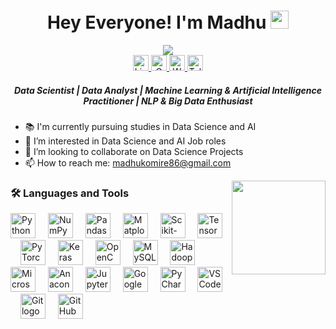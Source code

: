 <!DOCTYPE html>
<html lang="en">
<head>
  <meta charset="UTF-8">
  <meta name="viewport" content="width=device-width, initial-scale=1.0">
  
</head>
<body>

<h1 align="center">Hey Everyone! 
    I'm Madhu <img src="https://github.com/himanshusharma89/himanshusharma89/blob/master/Hi.gif" width="29px"></h1>

<div align="center">
  <img src="https://visitor-badge.laobi.icu/badge?page_id=madhukomire.madhukomire&" />
</div>

<div align="center">
  <a href="http://www.linkedin.com/in/madhu-komire" target="_blank">
    <img src="https://img.shields.io/static/v1?message=LinkedIn&logo=linkedin&label=&color=0077B5&logoColor=white&labelColor=&style=for-the-badge" height="25" alt="LinkedIn logo" />
  </a>
  <a href="mailto:madhukomire86@gmail.com" target="_blank">
    <img src="https://img.shields.io/static/v1?message=Gmail&logo=gmail&label=&color=D14836&logoColor=white&labelColor=&style=for-the-badge" height="25" alt="Gmail logo" />
  </a>
  <a href="https://wa.me/917997623595" target="_blank">
    <img src="https://img.shields.io/static/v1?message=WhatsApp&logo=whatsapp&label=&color=25D366&logoColor=white&labelColor=&style=for-the-badge" height="25" alt="WhatsApp logo" />
  </a>
  <a href="https://t.me/Madhu_Komire" target="_blank">
   <img src="https://img.shields.io/static/v1?message=Telegram&logo=telegram&label=&color=26A5E4&logoColor=white&labelColor=&style=for-the-badge" height="25" alt="Telegram logo" />

  </a>
</div>

<h5 align="center">Data Scientist | Data Analyst | Machine Learning & Artificial Intelligence Practitioner | NLP & Big Data Enthusiast</h5>
<div>
  <ul>
    <li>📚 I'm currently pursuing studies in Data Science and AI</li>
    <li>👀 I’m interested in Data Science and AI Job roles</li>
    <li>👯 I’m looking to collaborate on Data Science Projects</li>
    <li>📫 How to reach me: <a href="mailto:madhukomire86@gmail.com">madhukomire86@gmail.com</a></li>
  </ul>
  <img align="right" height="150" src="https://i.imgflip.com/65efzo.gif" />
</div>

<h3 align="left">🛠 Languages and Tools</h3>
<div align="left">
  <!-- Programming Languages -->
  <img src="https://skillicons.dev/icons?i=py" height="40" alt="Python logo" />
  <img width="12" />

  <!-- Libraries for Data Science -->
  <img src="https://cdn.jsdelivr.net/gh/devicons/devicon/icons/numpy/numpy-original.svg" height="40" alt="NumPy logo" />
  <img width="12" />
  <img src="https://cdn.jsdelivr.net/gh/devicons/devicon/icons/pandas/pandas-original.svg" height="40" alt="Pandas logo" />
  <img width="12" />
  <img src="https://cdn.jsdelivr.net/gh/devicons/devicon/icons/matplotlib/matplotlib-original.svg" height="40" alt="Matplotlib logo" />
  <img width="12" />
  <img src="https://cdn.jsdelivr.net/gh/devicons/devicon/icons/scikitlearn/scikitlearn-original.svg" height="40" alt="Scikit-Learn logo" />
  <img width="12" />

  <!-- Machine Learning & Deep Learning -->
  <img src="https://cdn.jsdelivr.net/gh/devicons/devicon/icons/tensorflow/tensorflow-original.svg" height="40" alt="TensorFlow logo" />
  <img width="12" />
  <img src="https://cdn.jsdelivr.net/gh/devicons/devicon/icons/pytorch/pytorch-original.svg" height="40" alt="PyTorch logo" />
  <img width="12" />
  <img src="https://cdn.jsdelivr.net/gh/devicons/devicon/icons/keras/keras-original.svg" height="40" alt="Keras logo" />
  <img width="12" />

  <!-- Natural Language Processing 
  <img src="https://upload.wikimedia.org/wikipedia/commons/8/8c/NLTK_Logo.png" height="40" alt="NLTK logo" />
  <img width="12" />
  <img src="https://upload.wikimedia.org/wikipedia/commons/d/db/Spacy_logo.svg" height="40" alt="spaCy logo" />
  <img width="12" />
   Natural Language Processing -->

  <!-- Computer Vision -->
  <img src="https://upload.wikimedia.org/wikipedia/commons/3/32/OpenCV_Logo_with_text_svg_version.svg" height="40" alt="OpenCV logo" />
  <img width="12" />

  <!-- Databases -->
  <img src="https://cdn.jsdelivr.net/gh/devicons/devicon/icons/mysql/mysql-original.svg" height="40" alt="MySQL logo" />
  <img width="12" />

  <!-- Big Data & Cloud -->
  <img src="https://cdn.jsdelivr.net/gh/devicons/devicon/icons/hadoop/hadoop-original.svg" height="40" alt="Hadoop logo" />
  <img width="12" />
  <img src="https://cdn.jsdelivr.net/gh/devicons/devicon/icons/azure/azure-original.svg" height="40" alt="Microsoft Azure logo" />
  <img width="12" />

  <!-- Development & Notebook Environments -->
  
  <img src="https://cdn.jsdelivr.net/gh/devicons/devicon/icons/anaconda/anaconda-original.svg" height="40" alt="Anaconda logo" />
  <img width="12" />
  <img src="https://cdn.jsdelivr.net/gh/devicons/devicon/icons/jupyter/jupyter-original.svg" height="40" alt="Jupyter Notebook logo" />
  <img width="12" />
  <img src="https://upload.wikimedia.org/wikipedia/commons/d/d0/Google_Colaboratory_SVG_Logo.svg" height="40" alt="Google Colab logo" />
  <img width="12" />
  <img src="https://cdn.jsdelivr.net/gh/devicons/devicon/icons/pycharm/pycharm-original.svg" height="40" alt="PyCharm logo" />
  <img width="12" />
  <img src="https://cdn.jsdelivr.net/gh/devicons/devicon/icons/vscode/vscode-original.svg" height="40" alt="VSCode logo" />
  <img width="12" />

  <!-- Version Control -->
  <img src="https://cdn.jsdelivr.net/gh/devicons/devicon/icons/git/git-original.svg" height="40" alt="Git logo" />
  <img width="12" />
  <img src="https://skillicons.dev/icons?i=github" height="40" alt="GitHub logo" />
  <img width="12" />

  <!-- Web Frameworks for Deployment -->
</div>

</body>
</html>


<!---
madhukomire/madhukomire is a ✨ special ✨ repository because its `README.md` (this file) appears on your GitHub profile.
You can click the Preview link to take a look at your changes.
--->
